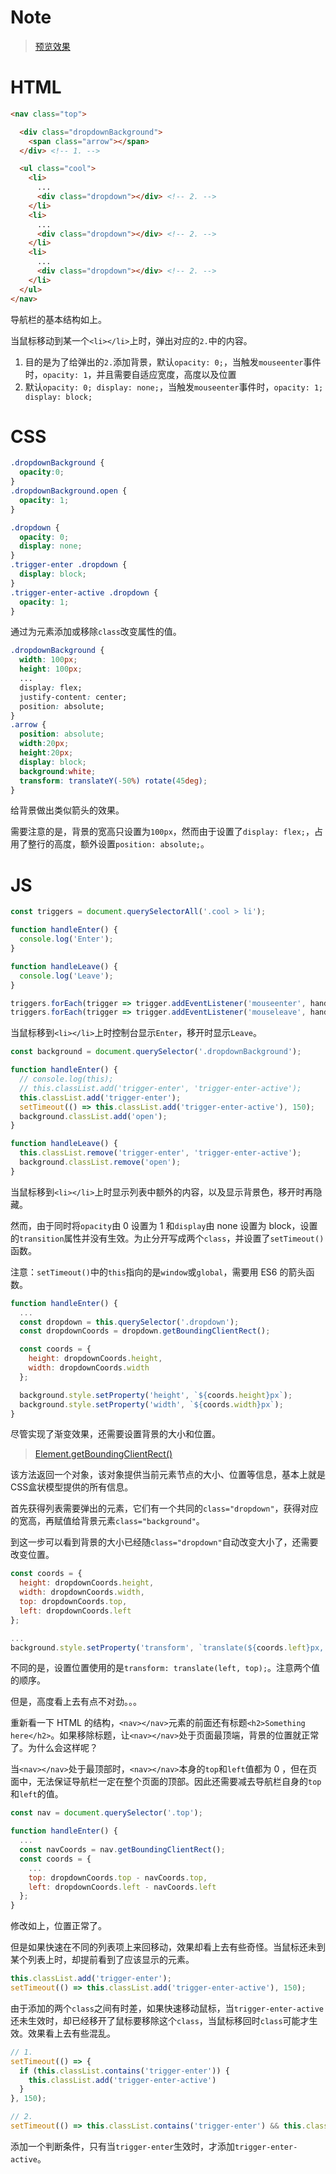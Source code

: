 Note
===

> [预览效果](https://wispamulet.github.io/js-practice/javascript30.com/26%20-%20Stripe%20Follow%20Along%20Nav/index.html)

HTML
===

```html
<nav class="top">

  <div class="dropdownBackground">
    <span class="arrow"></span>
  </div> <!-- 1. -->

  <ul class="cool">
    <li>
      ...
      <div class="dropdown"></div> <!-- 2. -->
    </li>
    <li>
      ...
      <div class="dropdown"></div> <!-- 2. -->
    </li>
    <li>
      ...
      <div class="dropdown"></div> <!-- 2. -->
    </li>
  </ul>
</nav>
```

导航栏的基本结构如上。

当鼠标移动到某一个`<li></li>`上时，弹出对应的`2.`中的内容。

1. 目的是为了给弹出的`2.`添加背景，默认`opacity: 0;`，当触发`mouseenter`事件时，`opacity: 1`，并且需要自适应宽度，高度以及位置
2. 默认`opacity: 0; display: none;`，当触发`mouseenter`事件时，`opacity: 1; display: block;`

CSS
===

```css
.dropdownBackground {
  opacity:0;
}
.dropdownBackground.open {
  opacity: 1;
}

.dropdown {
  opacity: 0;
  display: none;
}
.trigger-enter .dropdown {
  display: block;
}
.trigger-enter-active .dropdown {
  opacity: 1;
}
```

通过为元素添加或移除`class`改变属性的值。

```css
.dropdownBackground {
  width: 100px;
  height: 100px;
  ...
  display: flex;
  justify-content: center;
  position: absolute;
}
.arrow {
  position: absolute;
  width:20px;
  height:20px;
  display: block;
  background:white;
  transform: translateY(-50%) rotate(45deg);
}
```

给背景做出类似箭头的效果。

需要注意的是，背景的宽高只设置为`100px`，然而由于设置了`display: flex;`，占用了整行的高度，额外设置`position: absolute;`。

JS
===

```js
const triggers = document.querySelectorAll('.cool > li');

function handleEnter() {
  console.log('Enter');
}

function handleLeave() {
  console.log('Leave');
}

triggers.forEach(trigger => trigger.addEventListener('mouseenter', handleEnter));
triggers.forEach(trigger => trigger.addEventListener('mouseleave', handleLeave));
```

当鼠标移到`<li></li>`上时控制台显示`Enter`，移开时显示`Leave`。

```js
const background = document.querySelector('.dropdownBackground');

function handleEnter() {
  // console.log(this);
  // this.classList.add('trigger-enter', 'trigger-enter-active');
  this.classList.add('trigger-enter');
  setTimeout(() => this.classList.add('trigger-enter-active'), 150);
  background.classList.add('open');
}

function handleLeave() {
  this.classList.remove('trigger-enter', 'trigger-enter-active');
  background.classList.remove('open');
}
```

当鼠标移到`<li></li>`上时显示列表中额外的内容，以及显示背景色，移开时再隐藏。

然而，由于同时将`opacity`由 0 设置为 1 和`display`由 none 设置为 block，设置的`transition`属性并没有生效。为止分开写成两个`class`，并设置了`setTimeout()`函数。

注意：`setTimeout()`中的`this`指向的是`window`或`global`，需要用 ES6 的箭头函数。

```js
function handleEnter() {
  ...
  const dropdown = this.querySelector('.dropdown');
  const dropdownCoords = dropdown.getBoundingClientRect();

  const coords = {
    height: dropdownCoords.height,
    width: dropdownCoords.width
  };

  background.style.setProperty('height', `${coords.height}px`);
  background.style.setProperty('width', `${coords.width}px`);
}
```

尽管实现了渐变效果，还需要设置背景的大小和位置。

> [Element.getBoundingClientRect()](http://javascript.ruanyifeng.com/dom/element.html#toc31)

该方法返回一个对象，该对象提供当前元素节点的大小、位置等信息，基本上就是CSS盒状模型提供的所有信息。

首先获得列表需要弹出的元素，它们有一个共同的`class="dropdown"`，获得对应的宽高，再赋值给背景元素`class="background"`。

到这一步可以看到背景的大小已经随`class="dropdown"`自动改变大小了，还需要改变位置。

```js
const coords = {
  height: dropdownCoords.height,
  width: dropdownCoords.width,
  top: dropdownCoords.top,
  left: dropdownCoords.left
};

...
background.style.setProperty('transform', `translate(${coords.left}px, ${coords.top}px)`);
```

不同的是，设置位置使用的是`transform: translate(left, top);`。注意两个值的顺序。

但是，高度看上去有点不对劲。。。

重新看一下 HTML 的结构，`<nav></nav>`元素的前面还有标题`<h2>Something here</h2>`。如果移除标题，让`<nav></nav>`处于页面最顶端，背景的位置就正常了。为什么会这样呢？

当`<nav></nav>`处于最顶部时，`<nav></nav>`本身的`top`和`left`值都为 0 ，但在页面中，无法保证导航栏一定在整个页面的顶部。因此还需要减去导航栏自身的`top`和`left`的值。

```js
const nav = document.querySelector('.top');

function handleEnter() {
  ...
  const navCoords = nav.getBoundingClientRect();
  const coords = {
    ...
    top: dropdownCoords.top - navCoords.top,
    left: dropdownCoords.left - navCoords.left
  };
}
```

修改如上，位置正常了。

但是如果快速在不同的列表项上来回移动，效果却看上去有些奇怪。当鼠标还未到某个列表上时，却提前看到了应该显示的元素。

```js
this.classList.add('trigger-enter');
setTimeout(() => this.classList.add('trigger-enter-active'), 150);
```

由于添加的两个`class`之间有时差，如果快速移动鼠标，当`trigger-enter-active`还未生效时，却已经移开了鼠标要移除这个`class`，当鼠标移回时`class`可能才生效。效果看上去有些混乱。

```js
// 1.
setTimeout(() => {
  if (this.classList.contains('trigger-enter')) {
    this.classList.add('trigger-enter-active')
  }
}, 150);

// 2.
setTimeout(() => this.classList.contains('trigger-enter') && this.classList.add('trigger-enter-active'), 150);
```

添加一个判断条件，只有当`trigger-enter`生效时，才添加`trigger-enter-active`。






